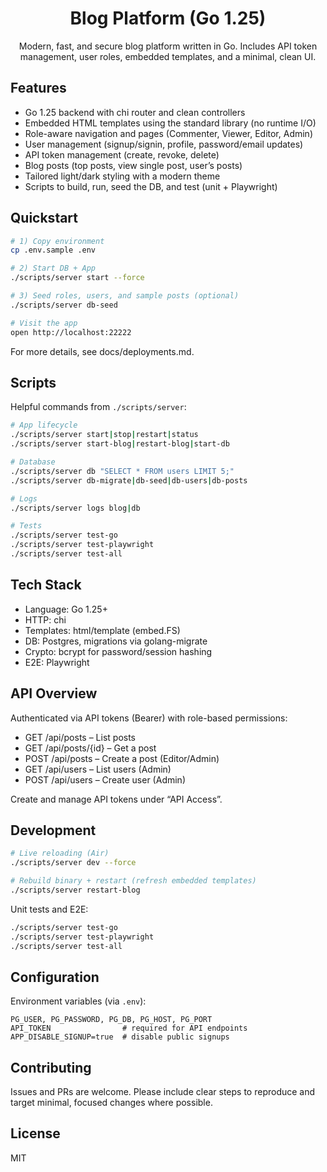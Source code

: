 <div align="center">

# Blog Platform (Go 1.25)

Modern, fast, and secure blog platform written in Go. Includes API token management, user roles, embedded templates, and a minimal, clean UI.

</div>

## Features

- Go 1.25 backend with chi router and clean controllers
- Embedded HTML templates using the standard library (no runtime I/O)
- Role-aware navigation and pages (Commenter, Viewer, Editor, Admin)
- User management (signup/signin, profile, password/email updates)
- API token management (create, revoke, delete)
- Blog posts (top posts, view single post, user’s posts)
- Tailored light/dark styling with a modern theme
- Scripts to build, run, seed the DB, and test (unit + Playwright)

## Quickstart

```bash
# 1) Copy environment
cp .env.sample .env

# 2) Start DB + App
./scripts/server start --force

# 3) Seed roles, users, and sample posts (optional)
./scripts/server db-seed

# Visit the app
open http://localhost:22222
```

For more details, see docs/deployments.md.

## Scripts

Helpful commands from `./scripts/server`:

```bash
# App lifecycle
./scripts/server start|stop|restart|status
./scripts/server start-blog|restart-blog|start-db

# Database
./scripts/server db "SELECT * FROM users LIMIT 5;"
./scripts/server db-migrate|db-seed|db-users|db-posts

# Logs
./scripts/server logs blog|db

# Tests
./scripts/server test-go
./scripts/server test-playwright
./scripts/server test-all
```

## Tech Stack

- Language: Go 1.25+
- HTTP: chi
- Templates: html/template (embed.FS)
- DB: Postgres, migrations via golang-migrate
- Crypto: bcrypt for password/session hashing
- E2E: Playwright

## API Overview

Authenticated via API tokens (Bearer) with role-based permissions:

- GET /api/posts – List posts
- GET /api/posts/{id} – Get a post
- POST /api/posts – Create a post (Editor/Admin)
- GET /api/users – List users (Admin)
- POST /api/users – Create user (Admin)

Create and manage API tokens under “API Access”.

## Development

```bash
# Live reloading (Air)
./scripts/server dev --force

# Rebuild binary + restart (refresh embedded templates)
./scripts/server restart-blog
```

Unit tests and E2E:

```bash
./scripts/server test-go
./scripts/server test-playwright
./scripts/server test-all
```

## Configuration

Environment variables (via `.env`):

```
PG_USER, PG_PASSWORD, PG_DB, PG_HOST, PG_PORT
API_TOKEN                # required for API endpoints
APP_DISABLE_SIGNUP=true  # disable public signups
```

## Contributing

Issues and PRs are welcome. Please include clear steps to reproduce and target minimal, focused changes where possible.

## License

MIT
